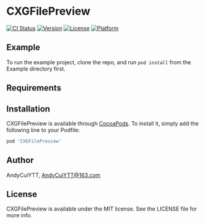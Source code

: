 # CXGFilePreview

[![CI Status](https://img.shields.io/travis/AndyCuiYTT/CXGFilePreview.svg?style=flat)](https://travis-ci.org/AndyCuiYTT/CXGFilePreview)
[![Version](https://img.shields.io/cocoapods/v/CXGFilePreview.svg?style=flat)](https://cocoapods.org/pods/CXGFilePreview)
[![License](https://img.shields.io/cocoapods/l/CXGFilePreview.svg?style=flat)](https://cocoapods.org/pods/CXGFilePreview)
[![Platform](https://img.shields.io/cocoapods/p/CXGFilePreview.svg?style=flat)](https://cocoapods.org/pods/CXGFilePreview)

## Example

To run the example project, clone the repo, and run `pod install` from the Example directory first.

## Requirements

## Installation

CXGFilePreview is available through [CocoaPods](https://cocoapods.org). To install
it, simply add the following line to your Podfile:

```ruby
pod 'CXGFilePreview'
```

## Author

AndyCuiYTT, AndyCuiYTT@163.com

## License

CXGFilePreview is available under the MIT license. See the LICENSE file for more info.
